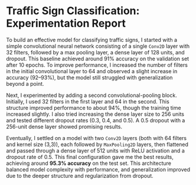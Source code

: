 # Traffic Sign Classification: Experimentation Report

To build an effective model for classifying traffic signs, I started with a simple convolutional neural network consisting of a single `Conv2D` layer with 32 filters, followed by a max pooling layer, a dense layer of 128 units, and dropout. This baseline achieved around 91% accuracy on the validation set after 10 epochs. To improve performance, I increased the number of filters in the initial convolutional layer to 64 and observed a slight increase in accuracy (92–93%), but the model still struggled with generalization beyond a point.

Next, I experimented by adding a second convolutional-pooling block. Initially, I used 32 filters in the first layer and 64 in the second. This structure improved performance to about 94%, though the training time increased slightly. I also tried increasing the dense layer size to 256 units and tested different dropout rates (0.3, 0.4, and 0.5). A 0.5 dropout with a 256-unit dense layer showed promising results.

Eventually, I settled on a model with two `Conv2D` layers (both with 64 filters and kernel size (3,3)), each followed by `MaxPooling2D` layers, then flattened and passed through a dense layer of 512 units with ReLU activation and a dropout rate of 0.5. This final configuration gave me the best results, achieving around **95.3% accuracy** on the test set. This architecture balanced model complexity with performance, and generalization improved due to the deeper structure and regularization from dropout.
